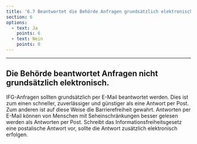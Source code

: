 ```yaml
---
title: '6.7 Beantwortet die Behörde Anfragen grundsätzlich elektronisch?'
section: 6
options:
  - text: Ja
    points: 6
  - text: Nein
    points: 0
---
```

---
## Die Behörde beantwortet Anfragen nicht grundsätzlich elektronisch.

IFG-Anfragen sollten grundsätzlich per E-Mail beantwortet werden. Dies ist zum einen schneller, zuverlässiger und günstiger als eine Antwort per Post. Zum anderen ist auf diese Weise die Barrierefreiheit gewahrt. Antworten per E-Mail können von Menschen mit Seheinschränkungen besser gelesen werden als Antworten per Post. Schreibt das Informationsfreiheitsgesetz eine postalische Antwort vor, sollte die Antwort zusätzlich elektronisch erfolgen.
